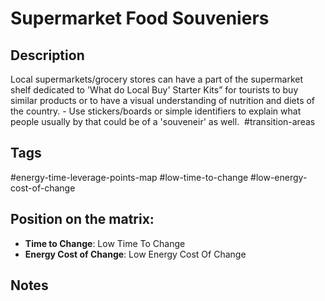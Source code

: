 # Supermarket Food Souveniers

## Description
Local supermarkets/grocery stores can have a part of the supermarket shelf dedicated to 'What do Local Buy' Starter Kits” for tourists to buy similar products or to have a visual understanding of nutrition and diets of the country. - Use stickers/boards or simple identifiers to explain what people usually by that could be of a 'souveneir' as well.    #transition-areas

## Tags
#energy-time-leverage-points-map #low-time-to-change #low-energy-cost-of-change

## Position on the matrix:
- **Time to Change**: Low Time To Change
- **Energy Cost of Change**: Low Energy Cost Of Change

## Notes
<!-- Add your notes here -->
